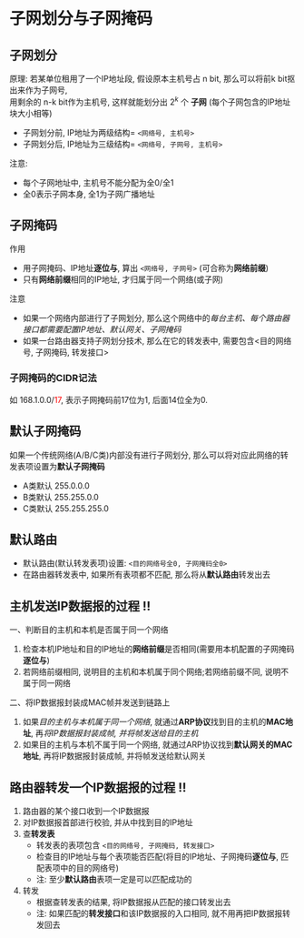# 子网划分与子网掩码

## 子网划分

原理:
若某单位租用了一个IP地址段, 假设原本主机号占 n bit, 那么可以将前k bit抠出来作为子网号, <BR>
用剩余的 n-k bit作为主机号, 这样就能划分出 $2^{k}$ 个 **子网** (每个子网包含的IP地址块大小相等)

- 子网划分前, IP地址为两级结构= `<网络号, 主机号>`
- 子网划分后, IP地址为三级结构= `<网络号, 子网号, 主机号>`

注意:

- 每个子网地址中, 主机号不能分配为全0/全1
- 全0表示子网本身, 全1为子网广播地址

## 子网掩码

作用

- 用子网掩码、IP地址**逐位与**, 算出 `<网络号, 子网号>` (可合称为**网络前缀**)
- 只有**网络前缀**相同的IP地址, 才归属于同一个网络(或子网)

注意

- 如果一个网络内部进行了子网划分, 那么这个网络中的*每台主机、每个路由器接口都需要配置IP地址、默认网关、子网掩码*
- 如果一台路由器支持子网划分技术, 那么在它的转发表中, 需要包含<目的网络号, 子网掩码, 转发接口>

### 子网掩码的CIDR记法

如 168.1.0.0/<font color=red>17</font>, 表示子网掩码前17位为1, 后面14位全为0.

## 默认子网掩码

如果一个传统网络(A/B/C类)内部没有进行子网划分, 那么可以将对应此网络的转发表项设置为**默认子网掩码**

- A类默认 255.0.0.0
- B类默认 255.255.0.0
- C类默认 255.255.255.0

## 默认路由

- 默认路由(默认转发表项)设置: `<目的网络号全0, 子网掩码全0>`
- 在路由器转发表中, 如果所有表项都不匹配, 那么将从**默认路由**转发出去

## 主机发送IP数据报的过程 ‼️

一、判断目的主机和本机是否属于同一个网络

1. 检查本机IP地址和目的IP地址的**网络前缀**是否相同(需要用本机配置的子网掩码**逐位与**)
2. 若网络前缀相同, 说明目的主机和本机属于同个网络;若网络前缀不同, 说明不属于同一网络

二、将IP数据报封装成MAC帧并发送到链路上

1. 如果*目的主机与本机属于同一个网络*, 就通过**ARP协议**找到目的主机的**MAC地址**, 再*将IP数据报封装成帧, 并将帧发送给目的主机*
2. 如果目的主机与本机不属于同一个网络, 就通过ARP协议找到**默认网关的MAC地址**, 再将IP数据报封装成帧, 并将帧发送给默认网关

## 路由器转发一个IP数据报的过程 ‼️

1. 路由器的某个接口收到一个IP数据报
2. 对IP数据报首部进行校验, 并从中找到目的IP地址
3. 查**转发表**
   - 转发表的表项包含 `<目的网络号, 子网掩码, 转发接口>`
   - 检查目的IP地址与每个表项能否匹配(将目的IP地址、子网掩码**逐位与**, 匹配表项中的目的网络号)
   - 注: 至少**默认路由**表项一定是可以匹配成功的
4. 转发
   - 根据查转发表的结果, 将IP数据报从匹配的接口转发出去
   - 注: 如果匹配的**转发接口**和该IP数据报的入口相同, 就不用再把IP数据报转发回去
